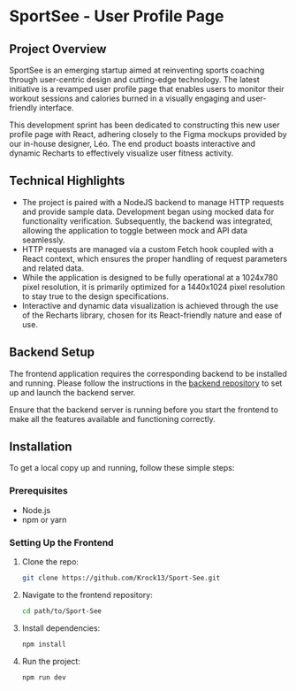 # SportSee - User Profile Page

## Project Overview

SportSee is an emerging startup aimed at reinventing sports coaching through user-centric design and cutting-edge technology. The latest initiative is a revamped user profile page that enables users to monitor their workout sessions and calories burned in a visually engaging and user-friendly interface.

This development sprint has been dedicated to constructing this new user profile page with React, adhering closely to the Figma mockups provided by our in-house designer, Léo. The end product boasts interactive and dynamic Recharts to effectively visualize user fitness activity.

## Technical Highlights

- The project is paired with a NodeJS backend to manage HTTP requests and provide sample data. Development began using mocked data for functionality verification. Subsequently, the backend was integrated, allowing the application to toggle between mock and API data seamlessly.
- HTTP requests are managed via a custom Fetch hook coupled with a React context, which ensures the proper handling of request parameters and related data.
- While the application is designed to be fully operational at a 1024x780 pixel resolution, it is primarily optimized for a 1440x1024 pixel resolution to stay true to the design specifications.
- Interactive and dynamic data visualization is achieved through the use of the Recharts library, chosen for its React-friendly nature and ease of use.

## Backend Setup

The frontend application requires the corresponding backend to be installed and running. Please follow the instructions in the [backend repository](https://github.com/OpenClassrooms-Student-Center/P9-front-end-dashboard) to set up and launch the backend server.

Ensure that the backend server is running before you start the frontend to make all the features available and functioning correctly.

## Installation

To get a local copy up and running, follow these simple steps:

### Prerequisites

- Node.js
- npm or yarn

### Setting Up the Frontend

1. Clone the repo:
   ```bash
   git clone https://github.com/Krock13/Sport-See.git
   ```
2. Navigate to the frontend repository:
   ```bash
   cd path/to/Sport-See
   ```
3. Install dependencies:
   ```bash
   npm install
   ```
4. Run the project:
   ```bash
   npm run dev
   ```
